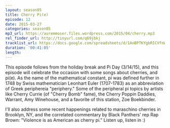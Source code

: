 ```yaml
---
layout: season05
title: Cherry Pi(e)
episode: 12
date: 2015-03-27
categories: season05
mp3_url: https://auremmoser.files.wordpress.com/2015/04/cherry.mp3
rel_finder_url: http://tinyurl.com/q69jbkj
tracklist_url: https://docs.google.com/spreadsheets/d/1AnBPTKYgbRICVfnWy8lh2XAfNTw8cQFm6TVHdbUXQa0/edit#gid=30601125
duration: '00:41:05'
length:
---
```


This episode follows from the holiday break and Pi Day (3/14/15), and this episode will celebrate the occasion with some songs about cherries, and pi(e). As the name of the mathematical constant, pi was defined further in 1748 by Swiss mathematician Leonhart Euler (1707-1783) as an abbreviation of Greek periphereia "periphery." Some of the peripheral pi topics by artists like Cherry Currie (of "Cherry Bomb" fame), the Cherry Poppin Daddies, Warrant, Amy Winehouse, and a favorite of this station, Zoe Boekbinder.

I'll also address some recent happenings related to maraschino cherries in Brooklyn, NY, and the correlated commentary by Black Panthers' rep Rap Brown: "Violence is as American as cherry pi." Listen up, listen in :)
